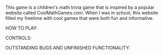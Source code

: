 This game is a children's math trivia game that is inspired by a popular website called CoolMathGames.com. When I was in school, this website filled my freetime with cool games that were both fun and informative. 

HOW TO PLAY:

CONTROLS:

OUTSTANDING BUGS AND UNFINISHED FUNCTIONALITY: